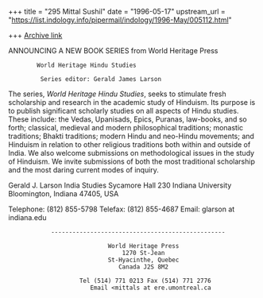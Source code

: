 +++
title = "295 Mittal Sushil"
date = "1996-05-17"
upstream_url = "https://list.indology.info/pipermail/indology/1996-May/005112.html"

+++
[Archive link](https://list.indology.info/pipermail/indology/1996-May/005112.html)



ANNOUNCING A NEW BOOK SERIES from World Heritage Press


			World Heritage Hindu Studies

		     Series editor: Gerald James Larson

The series, _World Heritage Hindu Studies_, seeks to stimulate fresh
scholarship and research in the academic study of Hinduism. Its purpose is
to publish significant scholarly studies on all aspects of Hindu studies.
These include: the Vedas, Upanisads, Epics, Puranas, law-books, and so
forth; classical, medieval and modern philosophical traditions;  monastic
traditions; Bhakti traditions; modern Hindu and neo-Hindu movements; and
Hinduism in relation to other religious traditions both within and outside
of India. We also welcome submissions on methodological issues in the
study of Hinduism. We invite submissions of both the most traditional
scholarship and the most daring current modes of inquiry.


Gerald J. Larson
India Studies
Sycamore Hall 230
Indiana University
Bloomington, Indiana 47405, USA

Telephone: (812) 855-5798
Telefax: (812) 855-4687
Email: glarson at indiana.edu

                -------------------------------------------------

                                World Heritage Press
                                    1270 St-Jean
                                St-Hyacinthe, Quebec
                                   Canada J2S 8M2

                        Tel (514) 771 0213 Fax (514) 771 2776
                           Email <mittals at ere.umontreal.ca






